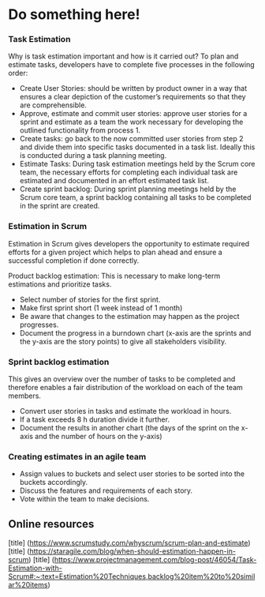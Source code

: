 # Do something here!

### Task Estimation
Why is task estimation important and how is it carried out?
To plan and estimate tasks, developers have to complete five processes in the following order: 
- Create User Stories: should be written by product owner in a way that ensures a clear depiction of the customer’s requirements so that they are comprehensible. 
- Approve, estimate and commit user stories: approve user stories for a sprint and estimate as a team the work necessary for developing the outlined functionality from process 1. 
- Create tasks: go back to the now committed user stories from step 2 and divide them into specific tasks documented in a task list. Ideally this is conducted during a task planning meeting. 
- Estimate Tasks: During task estimation meetings held by the Scrum core team, the necessary efforts for completing each individual task are estimated and documented in an effort estimated task list.
- Create sprint backlog: During sprint planning meetings held by the Scrum core team, a sprint backlog containing all tasks to be completed in the sprint are created. 


### Estimation in Scrum
Estimation in Scrum gives developers the opportunity to estimate required efforts for a given project which helps to plan ahead and ensure a successful completion if done correctly. 

Product backlog estimation: This is necessary to make long-term estimations and prioritize tasks.
- Select number of stories for the first sprint. 
- Make first sprint short (1 week instead of 1 month)
- Be aware that changes to the estimation may happen as the project progresses. 
- Document the progress in a burndown chart (x-axis are the sprints and the y-axis are the story points) to give all stakeholders visibility. 

### Sprint backlog estimation 
This gives an overview over the number of tasks to be completed and therefore enables a fair distribution of the workload on each of the team members.
- Convert user stories in tasks and estimate the workload in hours.
- If a task exceeds 8 h duration divide it further. 
- Document the results in another chart (the days of the sprint on the x-axis and the number of hours on the y-axis)

### Creating estimates in an agile team
- Assign values to buckets and select user stories to be sorted into the buckets accordingly. 
- Discuss the features and requirements of each story.
- Vote within the team to make decisions.

## Online resources
[title] (https://www.scrumstudy.com/whyscrum/scrum-plan-and-estimate)
[title] (https://staragile.com/blog/when-should-estimation-happen-in-scrum)
[title] (https://www.projectmanagement.com/blog-post/46054/Task-Estimation-with-Scrum#:~:text=Estimation%20Techniques,backlog%20item%20to%20similar%20items)